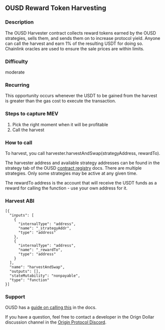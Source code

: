 ## OUSD Reward Token Harvesting

### Description

The OUSD Harvester contract collects reward tokens earned by the OUSD strategies, sells them, and sends them on to increase protocol yield. Anyone can call the harvest and earn 1% of the resulting USDT for doing so. Chainlink oracles are used to ensure the sale prices are within limits.

### Difficulty

moderate

### Recurring

This opportunity occurs whenever the USDT to be gained from the harvest is greater than the gas cost to execute the transaction.

### Steps to capture MEV

1. Pick the right moment when it will be profitable
2. Call the harvest

### How to call

To harvest, you call harvester.harvestAndSwap(strategyAddress, rewardTo).

The harvester address and available strategy addresses can be found in the strategy tab of the OUSD [contract registry](https://docs.ousd.com/smart-contracts/registry) docs. There are multiple strategies. Only some strategies may be active at any given time.

The rewardTo address is the account that will receive the USDT funds as a reward for calling the function - use your own address for it.


### Harvest ABI

```
[{
  "inputs": [
    {
      "internalType": "address",
      "name": "_strategyAddr",
      "type": "address"
    },
    {
      "internalType": "address",
      "name": "_rewardTo",
      "type": "address"
    }
  ],
  "name": "harvestAndSwap",
  "outputs": [],
  "stateMutability": "nonpayable",
  "type": "function"
}]
```

### Support

OUSD has a [guide on calling this](https://docs.ousd.com/guides/incentivized-harvesting-guide) in the docs.

If you have a question, feel free to contact a developer in the Orign Dollar discussion channel in the [Origin Protocol Discord](https://discord.gg/w7kEuJs7N2).